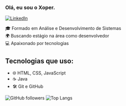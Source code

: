 ### Olá, eu sou o Xoper. 
[![LinkedIn](https://img.shields.io/badge/LinkedIn-0077B5?style=for-the-badge&logo=linkedin&logoColor=white)](https://www.linkedin.com/in/pedro-barros-399b41270/)

🎓 Formado em Análise e Desenvolvimento de Sistemas  
🌍 Buscando estágio na área como desenvolvedor  
💻 Apaixonado por tecnologias 

## Tecnologias que uso:
- 🌐 HTML, CSS, JavaScript
- ☕ Java
- 🛠️ Git e GitHub


![GitHub followers](https://img.shields.io/github/followers/SeuUsuario?style=social)
![Top Langs](https://github-readme-stats.vercel.app/api/top-langs/?username=SeuUsuario&layout=compact)

